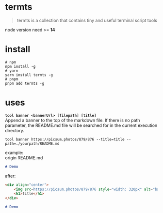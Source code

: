 # termts

> termts is a collection that contains tiny and useful terminal script tools

node version need >= **14**

# install

```shell
# npm
npm install -g
# yarn
yarn install termts -g
# pnpm
pnpm add termts -g
```

# uses

**`tool banner <bannerUrl> [filepath] [title]`**  
Append a banner to the top of the markdown file. If there is no path parameter, the README.md file will be searched for in the current execution directory.

```shell
tool banner https://picsum.photos/879/876 --title=title --path=./yourpath/README.md
```

example:  
origin README.md

```markdown
# Demo
```

after:

```markdown
<div align="center">
    <img src=https://picsum.photos/879/876 style="width: 320px" alt="banner" />
    <h1>title</h1>
</div>

# Demo
```
